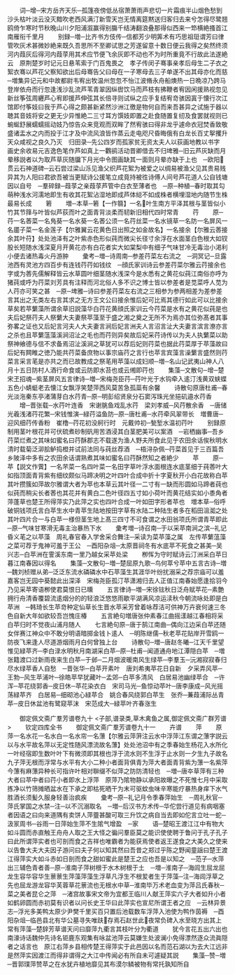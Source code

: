 <!-- { "loadSidebar": true } -->
　　词─增─宋方岳齐天乐─孤篷夜傍低丛宿萧萧雨声悲切一片霜痕半山烟色愁到沙头枯叶淡云没灭黯吹老西风满汀新雪天岂无情离筵黙送归客归去来兮怎得尽鹭翘鸥倚乍寒时节秋晚山川夕阳浦溆赢得别膓千结涛翻浪叠那得似西来一笻横絶搔首江南雁衔千里月
　　别録─増─比齐书方伎传─信都芳少明筭术有巧思祖珽谓芳曰律管吹灰术甚微妙絶来既久吾思所不至卿试思之芳遂留意十数日便云我得之矣然终须河内葭灰后得河内葭莩用其术应节便飞余灰即不动也不为时所重竟不行故此法遂絶云　原荆楚岁时记元日悬苇索于门百鬼畏之　孝子传闵子骞事亲孝后母生二子衣之絮衣骞以芦花父察知欲出后母骞告父曰母在一子寒母去三子单遂不出其母亦化而慈　─増集异记元和中故都尉韦宥出牧温州忽忽不怡江波脩永舟船燠热一日晩凉乃跨马登岸依舟而行忽逢浅沙乱流芦苇青翠因纵辔饮马而芦枝有拂鞭者宥因闲援熟视忽见新丝筝弦周纒芦心宥即援芦伸弦其长倍寻则试纵之应手复结宥竒骇因寘于懐行次江馆即付筝妓曰我于芦心得之颇甚新紧然沙洲江徼是物何自而来吾甚异之试施于器以聴其音妓将安之更无少异惟絶二三寸耳方馔妓即置之赴食随置复纫及食罢就视则已蜿蜒舒展蠕蠕摇动妓乃惊告众来竞观而双眸了然宥骇曰得非龙乎遽命衣冠焚香致敬盛诸盂水之内而投于江才及中流风浪皆作蒸云走电咫尺昏晦俄有白龙长百丈挐攫升天众咸视之良久乃灭　归田录─先公四岁而孤家贫无资太夫人以荻画地教以书字　画史余收易元吉逸色笔作芦如真上一鸜鹆活动晋卿借去不归埤雅─旧云芦灰缺而月晕移説者以为取芦草灰随牖下月光中令图画缺其一面则月晕亦缺于上也　─欧阳贯云石神道碑─云石尝过梁山泺见渔父织芦花絮为被爱之以绸易被渔父见其贵易贱异其为人阳曰君欲吾被当更赋诗公援笔立成竟持被徃诗傅人间号芦花道人公自钱塘因以自号　─羣碎録─葭莩之亲葭莩芦管中白衣至薄者也　─原─种植─春时取其勾萌种浅水河濡地即生有收其花絮沾湿地即成芦体縂不如成株者横埋湿地内随节生株最易长成
　　箬
　　増─本草─箬【一作篛】一名叶生南方平泽其根与茎皆似小竹其节箨与叶皆似芦荻而叶之面青背淡柔而韧新旧相代四时常青
　　荇
　　原─荇一名莕菜一名鳬葵一名水葵一名莕公须一名荇丝菜一名水镜草一名防一名屏风一名靥子菜一名金莲子【尔雅翼云花黄色日出照之如金故名】一名接余【尔雅云莕接余其叶苻】处处池泽有之叶紫赤色形似莼而微尖长径寸余浮在水面茎白色根大如钗股长短随水浅深夏月开黄花亦有白花者实大如棠梨中有细子气味甘冷无毒治小渇利小便去诸热毒火丹游肿
　　彚考─増─诗周南─参差荇菜左右流之　─洞冥记─旦露池西有灵池方四百步有连钱荇荇如钱纹　─顔氏家训诗云参差荇菜尔雅云荇接余也字或为莕先儒解释皆云水草圆叶细茎随水浅深今是水悉有之黄花似莼江南俗亦呼为猪莼或呼为荇菜刘芳具有注释而河北俗人多不识之博士皆以参差者是苋菜呼人苋为人荇亦可笑之甚　─原─埤雅─诗曰参差荇菜左右流之三相参为参两相差为差参差言其出之无类左右言其求之无方王文公曰接余惟后妃可比焉其德行如此可以比接余草矣若苹蘩藻所谓余草旧説藻华白荇花黄顔氏家训云今荇菜是水有之黄花似莼是也夫后妃祭荇夫人祭蘩大夫妻祭苹藻至于盛之湘之奠之无所不为焉亦其位弥髙者其事弥畧之证也又后妃言河夫人大夫妻言涧后妃言洲夫人言沼言沚大夫妻言滨言潦亦言之杀也且苹蘩蕰藻溪涧沼沚之毛也而荇则异矣故后妃采荇诗传以为夫人执蘩菜以助祭神飨德与信不求备焉沼沚溪涧之草犹可以荐后妃则荇菜也据此荇菜厚于苹藻故曰后妃有闗睢之徳乃能共荇菜备庶物以事宗庙荇之言行也苹言宾藻言澡蘩言盛然则荇菜言采言芼是亦共之而已故教成之祭芼用苹藻以成妇顺─増─名山记武夷山神人八月十五日防村人酒行命食或云防即水苔也或云缃即荇也
　　集藻─文散句─增─楚宋玊招魂─紫茎屏风五言律诗─増─宋梅尧臣荇─荇叶光于水钩牵入逺汀浅黄双蛱蝶五色小蜻蜓老去懐江女飘浮笑楚萍西风莫苦急孤蘂有余馨
　　诗散句原唐杜甫─春光淡沲秦东亭渚蒲芽白水荇青─原─明彭绍贤泉分石窦泻珠光坐挹矶邉水荇香
　　增─晋张载─水荇叶连香　宋谢脁鱼戏乱水荇　梁刘孝威─风荇散余香　─唐储光羲浅渚荇花繁─宋钱惟演─緑荇溢鱼防─原─唐杜甫─水荇牵风翠带长　増曹唐─迎风细荇传香粉　崔橹─荇花初没舸行时　元戴帅初─甃堑水温初荇叶
　　别録原制用茎叶根花并可伏硫煮砂制矾用苦酒浸其白茎肥美可以案酒　─岩栖幽事─吾乡荇菜烂煮之其味如蜜名曰荇酥郡志不载遂为渔人野夫所食此见于农田余话俟秋明水清时载菊泛泖脍鲈捣橙并试前法同与莼丝荐酒　─梧浔杂佩─荇菜首见于三百篇吾乡陂泽中多有之农田余话谓熟煮其味如蜜名曰荇酥然知之者絶少
　　苹
　　原─苹【説文作薲】一名芣菜一名四叶菜一名田字草叶浮水面根连水底茎细于莼莕叶大如指顶面青背紫有细纹颇似马蹄决明之叶四叶合成中折十字夏秋开小白花故称白苹其叶攒簇如萍故尔雅谓大者为苹也本草云其叶径一二寸有一缺而形圆如马蹄者莼也似莼而稍尖长者莕也其花并有黄白二色叶径四五寸如小荷叶而黄花结实如小黍角者萍蓬草也楚王所得萍实乃此萍之实也四叶合成一叶如田字形者苹也　増本草─俗呼破铜钱项氏言白苹生水中青苹生陆地按田字草有水陆二种陆生者多在稻田沮洳之处其叶四片合一与白苹一様但茎生地上髙三四寸不可食谓之水田翁项氏所谓青苹即此─原─气味甘寒滑无毒主治暴热下水
　　彚考増─诗召南─于以采苹南涧之滨─礼记昏义芼之以苹藻　周礼春官春入学舍采合舞注─采读为菜苹藻之属　左传苹蘩蕰藻之菜可荐于鬼神可羞于王公　─酉阳杂俎─太原晋祠冬有水底苹不死食之甚美─吴兴志─白苹洲在霅溪东南一里乃越女采苹处梁
　　栁恽为守时赋诗云汀洲采白苹日暮江南春因以得名
　　集藻─文散句─増─楚屈原九歌─鸟何萃兮苹中五言古诗─増─魏刘桢赠从弟─泛泛东流水磷磷水中石苹藻生其涯华叶纷扰溺采之荐宗庙可以羞嘉客岂无园中葵懿此出深泽　宋梅尧臣孤汀苹潇湘归去人正值江南春始愿逢拾羽今乃见采苹寄语栁使君莫恨日已曛
　　五言律诗─増─宋徐铉秋日泛舟赋苹花─素艶拥行舟清香覆碧流逺烟分的的轻浪泛悠悠雨歇平湖满风凉运渎秋今朝流咏处即是白苹洲　─韩琦长生苹竒种定仙草长生晋水苹采芳曾着咏荐洁可供神万卉衰何速三冬色自新大年如欲较吾岂愧庄椿
　　五言絶句増唐张仲素春江曲摇漾越江春相将采白苹归时不觉夜山浦月随人
　　七言絶句原─唐于鹄江南曲─偶向江边采白苹还随女伴赛江神众中不敢分明语暗掷金钱卜逺人　─明陈继儒─秋老苹花贴岸开雪鸥一防夜飞来逢人尽道游烟雨月白何曾独上台
　　诗散句─増─唐赵冬曦─江天千里望惟见緑苹齐─李白渌水明秋月南湖采白苹─原─杜甫─闻道通舟地江潭隠白苹　─増张籍渡口过新雨夜来生白苹─于邺─二月烟波暖南风生绿苹─李羣玉─沅湘寂寂春归尽水绿苹香人自愁　─晋张华─白苹开素叶　唐刘希夷苹花日自新　夕采弄风苹─王勃─风生苹浦叶─徐皓苹早犹藏叶─孟郊─白苹多清风　白居易池幽绿苹合　─许浑─苹花绕郭香─皮日休─苹花染衣白　宋司马光─鱼惊动苹叶─唐李康成─风光摇荡緑苹齐　白居易─细砌池心緑苹合　姚合春风绕郭白苹生　张乔─蒹葭浦际丛青苹─皮日休盆池有鹭窥苹沫　宋范成大─緑苹叶齐春涨生







　　御定佩文斋广羣芳谱卷九十
<子部,谱录类,草木禽鱼之属,御定佩文斋广群芳谱>
　　钦定四库全书
　　御定佩文斋广羣芳谱卷九十一
　　卉谱
　　萍
　　原萍一名水花一名水白一名水帘一名薸【尔雅云萍蓱注云水中浮萍江东谓之薸字説云以与水平故名萍以无定性随风漂流故名薸】处处池沼中有之季春始生杨花入水所化一叶经宿即生数叶叶下有微须即其根也浮于流水则不生浮于止水则一夕生九子故名九子萍无根而浮常与水平有大小二种小者面背俱青为萍大者面青背紫为薸一名紫萍今薸有麻薸异种长可指许叶相对聨缀不似萍之防防清轻也　─増─唐夲草萍有三种大者曰苹中者曰荇小者即水上浮萍　原萍乃隂物静以承阳故曝之不死惟七月中采取拣净以竹筛摊晒盆水在下承之即枯死晒干为末可驱蚊虫味辛寒能疗暴热身痒下水气胜酒长须髪久服身轻善治疯疾
　　彚考─原─礼记月令季春萍始生　─周礼秋官─萍氏掌国之水禁─注─以不沉溺取名　─増─后汉书方术传─华佗尝行道见有病咽塞者因语之曰向来道隅有卖饼人萍虀甚酸可取三升饮之病自当去即如佗言立吐一蛇─汲冡周书─谷雨一日萍始生萍不生隂气增盈　─家
　　语─楚昭王渡江江中有物大如斗圆而赤直触王舟舟人取之王大怪之徧问羣臣莫之能识使使聘于鲁问于孔子孔子曰此所谓萍实者也可剖而食之吉祥也唯霸者为能获焉使者返王遂食之大美久之使来以告鲁大夫大夫因子游问曰夫子何以知其然曰吾昔之郑过乎陈之野闻童謡曰楚王渡江得萍实大如斗赤如日剖而食之甜如蜜此是楚王之应也吾是以知之　─范子─水萍出三辅色青者善─原─淮南子萍树根于水木树根于土　─増─淮南子─海闾生屈龙屈龙生容华容华生蔈蔈生萍藻萍藻生浮草凡浮生不根苃者生于萍藻─注─海闾浮草之先也屈龙游龙容华芙蓉草花蔈流也无根水中草─淮南毕万术老血变为萍吕氏春秋─菜之美者昆仑之萍　─渚宫故事宋文帝为宜都王临川人献王萍实六子大者如升小者如鹤卵圆而赤初莫有识者以问长史王华曰此萍实也宣尼所谓王者之应　─云林异景志─浮光多美鸭太原少尹樊千里买百只置后池载数车浮萍入池使为鸭作茵褥　─酉阳杂俎─临邑县北有华公墓寻失唯趺存焉石赵世此夜常负碑入水至晓方出其上常有萍藻─楚辞芳草谱天问曰靡萍九衢言其枝叶分为衢道
　　犹今言花五出六出也　南濠诗话魏仲先诗名钜鹿东观集有咏盆池萍云莫嫌生处波澜小免得漂然逐众流眞隠者之话言也　原江右萍乡县相传楚王得萍实于此邑因以名而范石湖以为去大江远非是然萍实因渡江而得非谓得之大江中传闻必有所自未可遽疑其説
　　集藻─赞─増─晋郭璞萍赞苹之在水犹卉植地靡见其布漠尔鳞被物有常托孰知所自
